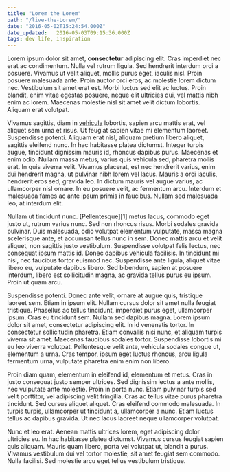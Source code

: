 ```yaml
---
title: "Lorem the Lorem"
path: "/live-the-Lorem/"
date: "2016-05-02T15:24:54.000Z"
date_updated:   2016-05-03T09:15:36.000Z
tags: dev life, inspiration
---
```


Lorem ipsum dolor sit amet, __consectetur__ adipiscing elit. Cras imperdiet nec erat ac condimentum. Nulla vel rutrum ligula. Sed hendrerit interdum orci a posuere. Vivamus ut velit aliquet, mollis purus eget, iaculis nisl. Proin posuere malesuada ante. Proin auctor orci eros, ac molestie lorem dictum nec. Vestibulum sit amet erat est. Morbi luctus sed elit ac luctus. Proin blandit, enim vitae egestas posuere, neque elit ultricies dui, vel mattis nibh enim ac lorem. Maecenas molestie nisl sit amet velit dictum lobortis. Aliquam erat volutpat.

Vivamus sagittis, diam in [vehicula](https://github.com/jonschlinkert/remarked) lobortis, sapien arcu mattis erat, vel aliquet sem urna et risus. Ut feugiat sapien vitae mi elementum laoreet. Suspendisse potenti. Aliquam erat nisl, aliquam pretium libero aliquet, sagittis eleifend nunc. In hac habitasse platea dictumst. Integer turpis augue, tincidunt dignissim mauris id, rhoncus dapibus purus. Maecenas et enim odio. Nullam massa metus, varius quis vehicula sed, pharetra mollis erat. In quis viverra velit. Vivamus placerat, est nec hendrerit varius, enim dui hendrerit magna, ut pulvinar nibh lorem vel lacus. Mauris a orci iaculis, hendrerit eros sed, gravida leo. In dictum mauris vel augue varius, ac ullamcorper nisl ornare. In eu posuere velit, ac fermentum arcu. Interdum et malesuada fames ac ante ipsum primis in faucibus. Nullam sed malesuada leo, at interdum elit.

Nullam ut tincidunt nunc. [Pellentesque][1] metus lacus, commodo eget justo ut, rutrum varius nunc. Sed non rhoncus risus. Morbi sodales gravida pulvinar. Duis malesuada, odio volutpat elementum vulputate, massa magna scelerisque ante, et accumsan tellus nunc in sem. Donec mattis arcu et velit aliquet, non sagittis justo vestibulum. Suspendisse volutpat felis lectus, nec consequat ipsum mattis id. Donec dapibus vehicula facilisis. In tincidunt mi nisi, nec faucibus tortor euismod nec. Suspendisse ante ligula, aliquet vitae libero eu, vulputate dapibus libero. Sed bibendum, sapien at posuere interdum, libero est sollicitudin magna, ac gravida tellus purus eu ipsum. Proin ut quam arcu.

Suspendisse potenti. Donec ante velit, ornare at augue quis, tristique laoreet sem. Etiam in ipsum elit. Nullam cursus dolor sit amet nulla feugiat tristique. Phasellus ac tellus tincidunt, imperdiet purus eget, ullamcorper ipsum. Cras eu tincidunt sem. Nullam sed dapibus magna. Lorem ipsum dolor sit amet, consectetur adipiscing elit. In id venenatis tortor. In consectetur sollicitudin pharetra. Etiam convallis nisi nunc, et aliquam turpis viverra sit amet. Maecenas faucibus sodales tortor. Suspendisse lobortis mi eu leo viverra volutpat. Pellentesque velit ante, vehicula sodales congue ut, elementum a urna. Cras tempor, ipsum eget luctus rhoncus, arcu ligula fermentum urna, vulputate pharetra enim enim non libero.

Proin diam quam, elementum in eleifend id, elementum et metus. Cras in justo consequat justo semper ultrices. Sed dignissim lectus a ante mollis, nec vulputate ante molestie. Proin in porta nunc. Etiam pulvinar turpis sed velit porttitor, vel adipiscing velit fringilla. Cras ac tellus vitae purus pharetra tincidunt. Sed cursus aliquet aliquet. Cras eleifend commodo malesuada. In turpis turpis, ullamcorper ut tincidunt a, ullamcorper a nunc. Etiam luctus tellus ac dapibus gravida. Ut nec lacus laoreet neque ullamcorper volutpat.

Nunc et leo erat. Aenean mattis ultrices lorem, eget adipiscing dolor ultricies eu. In hac habitasse platea dictumst. Vivamus cursus feugiat sapien quis aliquam. Mauris quam libero, porta vel volutpat ut, blandit a purus. Vivamus vestibulum dui vel tortor molestie, sit amet feugiat sem commodo. Nulla facilisi. Sed molestie arcu eget tellus vestibulum tristique.
